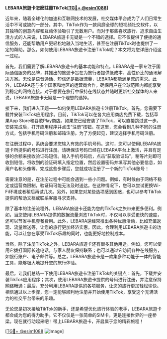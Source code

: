 **LEBARA旅遊卡怎麽註冊TikTok[[TG💪+ @esim1088](https://t.me/s/esim1088)]**

近年来，随着全球化的加速和互联网技术的发展，社交媒体平台成为了人们日常生活中不可或缺的一部分。其中，TikTok作为一款风靡全球的短视频社交软件，以其独特的创意内容和互动体验吸引了无数用户。而对于那些喜欢旅行、追求自由生活方式的人来说，LEBARA旅遊卡无疑是一个不错的选择。它不仅提供了便捷的通信服务，还能帮助用户更轻松地融入当地生活，甚至在注册TikTok时也提供了一定的帮助。那么，如何使用LEBARA旅遊卡注册TikTok呢？本文将为您详细介绍这一过程。

首先，我们需要了解LEBARA旅遊卡的基本功能和特点。LEBARA是一家专注于国际通信服务的品牌，其推出的旅遊卡旨在为旅行者提供低成本、高性价比的通讯解决方案。无论是语音通话、短信还是数据流量，LEBARA都能满足您的需求。此外，LEBARA还与多个国家和地区的运营商合作，确保用户在全球范围内都能享受到稳定的网络连接。对于想要在旅行中保持在线状态并随时更新社交媒体的人来说，LEBARA旅遊卡无疑是一个理想的选择。

接下来，我们进入正题——如何使用LEBARA旅遊卡注册TikTok。首先，您需要下载并安装TikTok应用程序。目前，TikTok可以在各大应用商店免费下载，包括苹果App Store和谷歌Play商店。如果您已经安装了TikTok，可以直接跳过这一步。安装完成后，打开应用程序并点击“注册”按钮。在这里，您会看到几种不同的注册方式，包括手机号码注册和邮箱注册。为了方便起见，建议选择手机号码注册。

在注册过程中，系统会要求您输入有效的手机号码。这时，您可以使用LEBARA旅遊卡所提供的号码进行注册。请确保该号码已经在LEBARA平台上激活，并且有足够的余额来接收验证码短信。输入手机号码后，点击“获取验证码”，稍等片刻即可收到短信。将收到的验证码填入指定位置，然后设置密码并填写其他必要信息，如用户名和头像等。完成这些步骤后，您就成功注册了一个新的TikTok账号！

需要注意的是，在注册过程中可能会遇到一些小问题。例如，有时候由于网络不稳定或运营商限制，验证码可能无法及时送达。在这种情况下，您可以尝试更换Wi-Fi环境或者稍后再试几次。另外，如果您对某些选项感到困惑，也可以参考TikTok提供的帮助文档或联系客服寻求支持。

除了基本的注册流程外，LEBARA旅遊卡还能为您的TikTok之旅带来更多便利。例如，当您使用LEBARA提供的数据流量浏览TikTok时，不仅可以享受更快的速度，还可以节省手机套餐费用。此外，LEBARA還经常推出各种优惠活动，比如充值返现、流量赠送等，让您的旅行更加经济实惠。因此，合理利用LEBARA旅遊卡的功能，可以让您在享受TikTok乐趣的同时，也能更好地控制成本。

当然，除了注册TikTok之外，LEBARA旅遊卡还有很多其他用途。例如，您可以使用它拨打国际长途电话，与家人朋友保持联系；也可以通过它访问各种在线服务，如银行账户、电子邮件等。总之，LEBARA旅遊卡是一款集多种功能于一体的智能工具，能够极大地提升您的旅行体验。

最后，让我们总结一下使用LEBARA旅遊卡注册TikTok的关键点：首先，下载并安装TikTok应用程序；其次，使用LEBARA旅遊卡提供的号码进行注册，并注意保持网络畅通；最后，充分利用LEBARA提供的各项服务，让您的旅行更加轻松愉快。相信通过以上步骤，您一定能够顺利地注册并开始使用TikTok，享受这个充满活力的社交平台带来的乐趣。

无论您是初次接触TikTok的新手，还是希望优化旅行体验的老手，LEBARA旅遊卡都会成为您的得力助手。它不仅仅是一张简单的SIM卡，更是连接世界的一座桥梁。现在就行动起来吧！带上LEBARA旅遊卡，开启属于您的精彩旅程！

[[TG💪+ @esim1088](https://t.me/s/esim1088) ![Image](https://i.postimg.cc/4NQfJmqS/Snipaste-2025-05-13-00-14-12.png)]